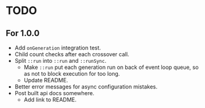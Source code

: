 # TODO

## For 1.0.0
- Add `onGeneration` integration test.
- Child count checks after each crossover call.
- Split `::run` into `::run` and `::runSync`.
    - Make `::run` put each generation run on back of event loop queue, so as
      not to block execution for too long.
    - Update README.
- Better error messages for async configuration mistakes.
- Post built api docs somewhere.
    - Add link to README.
